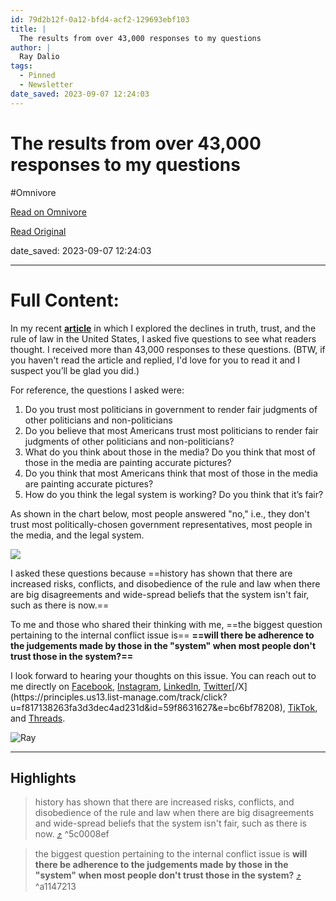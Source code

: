 ```yaml
---
id: 79d2b12f-0a12-bfd4-acf2-129693ebf103
title: |
  The results from over 43,000 responses to my questions
author: |
  Ray Dalio
tags:
  - Pinned
  - Newsletter
date_saved: 2023-09-07 12:24:03
---
```


# The results from over 43,000 responses to my questions
#Omnivore

[Read on Omnivore](https://omnivore.app/me/the-results-from-over-43-000-responses-to-my-questions-18a707531b7)

[Read Original](https://omnivore.app/no_url?q=cba748a3-973c-4ba2-9b78-88fe53da96ef)

date_saved: 2023-09-07 12:24:03


--- 

# Full Content: 

In my recent **[article](https://principles.us13.list-manage.com/track/click?u=f817138263fa3d3dec4ad231d&id=9a07be8c9b&e=bc6bf78208)** in which I explored the declines in truth, trust, and the rule of law in the United States, I asked five questions to see what readers thought. I received more than 43,000 responses to these questions. (BTW, if you haven't read the article and replied, I'd love for you to read it and I suspect you’ll be glad you did.) 

For reference, the questions I asked were:

1. Do you trust most politicians in government to render fair judgments of other politicians and non-politicians
2. Do you believe that most Americans trust most politicians to render fair judgments of other politicians and non-politicians?
3. What do you think about those in the media? Do you think that most of those in the media are painting accurate pictures?
4. Do you think that most Americans think that most of those in the media are painting accurate pictures?
5. How do you think the legal system is working? Do you think that it’s fair?

As shown in the chart below, most people answered "no," i.e., they don't trust most politically-chosen government representatives, most people in the media, and the legal system. 

[ ![](https://proxy-prod.omnivore-image-cache.app/564x0,soCOxNIfQ3u-OiyQHBtL-Spo6Ql8HLoHKKTt_LMGDXl0/https://mcusercontent.com/f817138263fa3d3dec4ad231d/images/2e36e222-4a9c-d2f9-272b-d5e15f81f687.png) ](https://principles.us13.list-manage.com/track/click?u=f817138263fa3d3dec4ad231d&id=53174312e2&e=bc6bf78208) 

I asked these questions because ==history has shown that there are increased risks, conflicts, and disobedience of the rule and law when there are big disagreements and wide-spread beliefs that the system isn't fair, such as there is now.== 

To me and those who shared their thinking with me, ==the biggest question pertaining to the internal conflict issue is== **==will there be adherence to the judgements made by those in the "system" when most people don't trust those in the system?==** 

I look forward to hearing your thoughts on this issue. You can reach out to me directly on [Facebook](https://principles.us13.list-manage.com/track/click?u=f817138263fa3d3dec4ad231d&id=ed4de67d89&e=bc6bf78208 "https://www.facebook.com/raydalio/"), [Instagram](https://principles.us13.list-manage.com/track/click?u=f817138263fa3d3dec4ad231d&id=d4421c8353&e=bc6bf78208 "https://www.instagram.com/raydalio/?hl=en"), [LinkedIn](https://principles.us13.list-manage.com/track/click?u=f817138263fa3d3dec4ad231d&id=d06cd91489&e=bc6bf78208 "https://www.linkedin.com/in/raydalio/"), [Twitter](https://principles.us13.list-manage.com/track/click?u=f817138263fa3d3dec4ad231d&id=3246020c49&e=bc6bf78208 "https://twitter.com/RayDalio")[/X](https://principles.us13.list-manage.com/track/click?u=f817138263fa3d3dec4ad231d&id=59f8631627&e=bc6bf78208), [TikTok](https://principles.us13.list-manage.com/track/click?u=f817138263fa3d3dec4ad231d&id=dde084147d&e=bc6bf78208 "Original URL:https://www.tiktok.com/@principlesbyraydalio?lang=enClick to follow link."), and [Threads](https://principles.us13.list-manage.com/track/click?u=f817138263fa3d3dec4ad231d&id=e2fd742b3d&e=bc6bf78208 "Original URL:https://www.threads.net/@raydalioClick to follow link.").

![Ray](https://proxy-prod.omnivore-image-cache.app/35x60,sBV54qAhXAAW1065aNdmAzI3A7ZOhHvyCszJt5Wvygqs/https://gallery.mailchimp.com/f817138263fa3d3dec4ad231d/images/421ebd35-2b83-4032-8d52-869abf3d9f92.png) 

---

## Highlights

> history has shown that there are increased risks, conflicts, and disobedience of the rule and law when there are big disagreements and wide-spread beliefs that the system isn't fair, such as there is now.  [⤴️](https://omnivore.app/me/the-results-from-over-43-000-responses-to-my-questions-18a707531b7#5c0008ef-9804-4a54-872b-9012b309effb)  ^5c0008ef

> the biggest question pertaining to the internal conflict issue is **will there be adherence to the judgements made by those in the "system" when most people don't trust those in the system?** [⤴️](https://omnivore.app/me/the-results-from-over-43-000-responses-to-my-questions-18a707531b7#a1147213-7a86-4daa-bcfa-74e41c33576f)  ^a1147213

